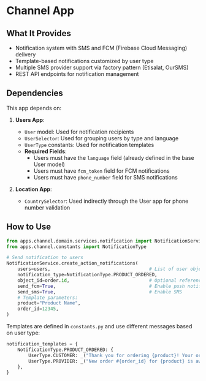 # Channel App

## What It Provides
- Notification system with SMS and FCM (Firebase Cloud Messaging) delivery
- Template-based notifications customized by user type
- Multiple SMS provider support via factory pattern (Etisalat, OurSMS)
- REST API endpoints for notification management

## Dependencies
This app depends on:

1. **Users App**:
   - `User` model: Used for notification recipients
   - `UserSelector`: Used for grouping users by type and language
   - `UserType` constants: Used for notification templates
   - **Required Fields**:
     - Users must have the `language` field (already defined in the base User model)
     - Users must have `fcm_token` field for FCM notifications
     - Users must have `phone_number` field for SMS notifications

2. **Location App**:
   - `CountrySelector`: Used indirectly through the User app for phone number validation

## How to Use

```python
from apps.channel.domain.services.notification import NotificationService
from apps.channel.constants import NotificationType

# Send notification to users
NotificationService.create_action_notifications(
    users=users,                                    # List of user objects
    notification_type=NotificationType.PRODUCT_ORDERED,
    object_id=order.id,                             # Optional reference ID
    send_fcm=True,                                  # Enable push notification
    send_sms=True,                                  # Enable SMS
    # Template parameters:
    product="Product Name",
    order_id=12345,
)
```

Templates are defined in `constants.py` and use different messages based on user type:
```python
notification_templates = {
    NotificationType.PRODUCT_ORDERED: {
        UserType.CUSTOMER: _("Thank you for ordering {product}! Your order #{order_id} is being processed."),
        UserType.PROVIDER: _("New order #{order_id} for {product} is awaiting your confirmation."),
    },
}
```
